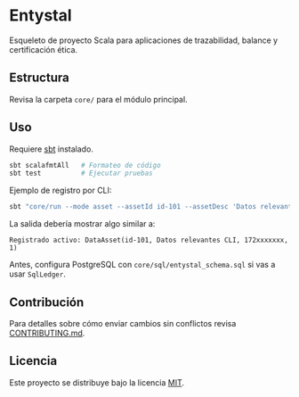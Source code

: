 # Entystal

Esqueleto de proyecto Scala para aplicaciones de trazabilidad, balance y certificación ética.

## Estructura

Revisa la carpeta `core/` para el módulo principal.

## Uso

Requiere [sbt](https://www.scala-sbt.org/) instalado.

```bash
sbt scalafmtAll   # Formateo de código
sbt test          # Ejecutar pruebas
```

Ejemplo de registro por CLI:

```bash
sbt "core/run --mode asset --assetId id-101 --assetDesc 'Datos relevantes CLI'"
```

La salida debería mostrar algo similar a:

```
Registrado activo: DataAsset(id-101, Datos relevantes CLI, 172xxxxxxx, 1)
```

Antes, configura PostgreSQL con `core/sql/entystal_schema.sql` si vas a usar `SqlLedger`.

## Contribución

Para detalles sobre cómo enviar cambios sin conflictos revisa [CONTRIBUTING.md](CONTRIBUTING.md).
## Licencia

Este proyecto se distribuye bajo la licencia [MIT](LICENSE).
